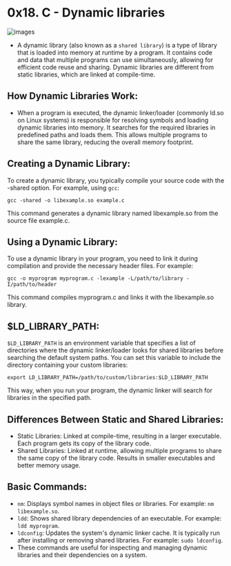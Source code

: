 # 0x18. C - Dynamic libraries

![images](https://github.com/obithelight/alx-low_level_programming/assets/91734251/d18388ef-ed3e-436f-b303-3f7ca6f8148b)

- A dynamic library (also known as a `shared library`) is a type of library that is loaded into memory at runtime by a program. It contains code and data that multiple programs can use simultaneously, allowing for efficient code reuse and sharing. Dynamic libraries are different from static libraries, which are linked at compile-time.

## How Dynamic Libraries Work:
- When a program is executed, the dynamic linker/loader (commonly ld.so on Linux systems) is responsible for resolving symbols and loading dynamic libraries into memory. It searches for the required libraries in predefined paths and loads them. This allows multiple programs to share the same library, reducing the overall memory footprint.

## Creating a Dynamic Library:
To create a dynamic library, you typically compile your source code with the -shared option. For example, using `gcc`:

	gcc -shared -o libexample.so example.c

This command generates a dynamic library named libexample.so from the source file example.c.

## Using a Dynamic Library:
To use a dynamic library in your program, you need to link it during compilation and provide the necessary header files. For example:

	gcc -o myprogram myprogram.c -lexample -L/path/to/library -I/path/to/header

This command compiles myprogram.c and links it with the libexample.so library.

## $LD_LIBRARY_PATH:
`$LD_LIBRARY_PATH` is an environment variable that specifies a list of directories where the dynamic linker/loader looks for shared libraries before searching the default system paths. You can set this variable to include the directory containing your custom libraries:

	export LD_LIBRARY_PATH=/path/to/custom/libraries:$LD_LIBRARY_PATH

This way, when you run your program, the dynamic linker will search for libraries in the specified path.

## Differences Between Static and Shared Libraries:

- Static Libraries: Linked at compile-time, resulting in a larger executable. Each program gets its copy of the library code.
- Shared Libraries: Linked at runtime, allowing multiple programs to share the same copy of the library code. Results in smaller executables and better memory usage.

## Basic Commands:

- `nm`: Displays symbol names in object files or libraries. For example: `nm libexample.so`.
- `ldd`: Shows shared library dependencies of an executable. For example: `ldd myprogram`.
- `ldconfig`: Updates the system's dynamic linker cache. It is typically run after installing or removing shared libraries. For example: `sudo ldconfig`.
- These commands are useful for inspecting and managing dynamic libraries and their dependencies on a system.
